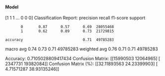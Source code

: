 #### Model
[1 1 1 ... 0 0 0]
Classification Report:
              precision    recall  f1-score   support

           0       0.87      0.57      0.69  28055468
           1       0.62      0.89      0.73  21729815

    accuracy                           0.71  49785283
   macro avg       0.74      0.73      0.71  49785283
weighted avg       0.76      0.71      0.71  49785283

Accuracy: 0.7105028809417434
Confusion Matrix:
[[15990503 12064965]
 [ 2347731 19382084]]
Confusion Matrix (%):
[[32.11893563 24.23399903]
 [ 4.71571287 38.93135246]]

